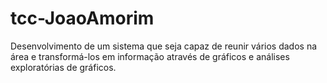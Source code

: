 # tcc-JoaoAmorim
 Desenvolvimento de um sistema que seja capaz de reunir vários dados na área e transformá-los em informação através de gráficos e análises exploratórias de gráficos.
